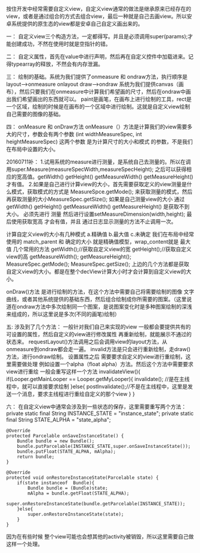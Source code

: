 按住开发中经常需要自定义view，自定义view通常的做法是继承原来已经存在的view，或者是通过组合的方式去组合view，最后一种就是自己去画view。所以安卓系统提供的原生态的view都是安卓自己自定义画出来的。

一：
自定义view三个构造方法，一定都得写。并且是必须调用super(params);才能创建成功，不然在使用时就是空指针的错。

二：
自定义属性，首先在value中进行声明，然后再在自定义控件中加载进来。记得typearray的释放，不然会有内存泄漏。

三：
绘制的基础。系统为我们提供了onmeasure 和 ondraw方法，执行顺序是 layout-->onmeasure onlayout draw-->ondraw
系统为我们提供canvas（画布），然后只要我们在onmeasure中计算我们希望画的尺寸，然后在ondraw中画出我们希望画出的东西就可以。
paint是画笔，在画布上进行绘制的工具，rect是一个区域，绘制的时候是在画布的一个区域中进行绘制。这就是自定义view绘制自己需要的图像的基础。

四：
onMeasure 和 onDraw方法
onMeasure（）方法是计算我们的view需要多大的尺寸，参数会有两个参数 (int widthMeasureSpec, int heightMeasureSpec)
这两个参数 是为计算尺寸的大小和模式 的参数，不是我们在布局中设置的大小。

20160711补：
1.试用系统的measure进行测量，是系统自己去测量的。所以在调用super.Measure(measureSpecWidth,measureSpecHeight);
之后可以获得相应的宽高值。getWidth() getHeight() getMeasureWidth() getMeasureHeight() 才有值。
2.如果是自己进行计算view的大小，首先需要获取定义的view测量是什么模式，获取模式的方式是
MeasureSpce.getMode(); 来获取测量的模式，然后再获取测量的大小MeasureSpec.getSize(); 
如果是自己测量view的大小 通过getWidth() getHeight() getMeasureWidth() getMeasureHeight() 是获取不到大小。
必须先进行 测量 然后进行设置setMeasureDimension(width,height); 最后使用获取宽高 才会有值，并且 通过日志显示测量的方法不止调用一次。

计算自定义view的大小有几种模式 a.精确值 b.最大值 c.未确定
我们在布局中经常使用的 match_parent 和 确定的大小 就是精确值模型，wrap_content就是 最大值 
几个常用的方法
getWidth();//获取自定义view的宽
getHeight();//获取自定义view的高
getMeasureWidth();
getMeasureHeight();
MeasureSpec.getMode();
MeasureSpec.getSize();
上边的几个方法都是获取自定义view的大小。都是在整个decView计算大小时才会计算到自定义view的大小。

onDraw()方法 是进行绘制的方法，在这个方法中需要自己将需要绘制的图像 文字 曲线，或者其他系统提供的基础东西，然后组合绘制成你所需要的图案。（这里说道在ondraw方法中多次绘制同一个图案，是说图案变化时是多种图案绘制的深浅来组成的，所以这里说是多次(不同的画笔)绘制）

五:
涉及到了几个方法：
一般针对我们自己来实现的view 一般都会要提供共有的 可设置的属性，然后自定义的view进行修改属性 再重新绘制，就能展示不通过的状态来。
requestLayout()方法调用之后会调用view的layout方法，从onmeasure到ondraw都会走一遍。
invalid方法是只会进行重新绘制，走draw()方法，进行ondraw绘制。
设置属性之后 需要要求自定义的view进行重绘制，这里需要做处理
例如设置一个alpha（float alpha）方法。然后这个方法中需要要求view进行重绘
一般会重写这样一个方法
invalidateView(){
if(Looper.getMainLooper == Looper.getMyLooper){
 invalidate(); //是在主线程中，就可以直接要求绘制
}else{
  postInvalidate();//不是在主线程中，这里是发送一个消息，要求主线程进行重绘自定义的那个view
}
}

六：
在自定义view中通常会涉及到一些状态的保存，这里需要重写两个方法：
    private static final String INSTANCE_STATE = "instance_state";
    private static final String STATE_ALPHA = "state_alpha";

    @Override
    protected Parcelable onSaveInstanceState() {
        Bundle bundle = new Bundle();
        bundle.putParcelable(INSTANCE_STATE,super.onSaveInstanceState());
        bundle.putFloat(STATE_ALPHA, mAlpha);
        return bundle;
    }

    @Override
    protected void onRestoreInstanceState(Parcelable state) {
        if(state instanceof  Bundle){
            Bundle bundle = (Bundle)state;
            mAlpha = bundle.getFloat(STATE_ALPHA);
            super.onRestoreInstanceState(bundle.getParcelable(INSTANCE_STATE));
        }else{
            super.onRestoreInstanceState(state);
        }
    }

因为在有些时候 整个view可能也会想其他的activity被销毁，所以这里需要自己做这样一个处理。